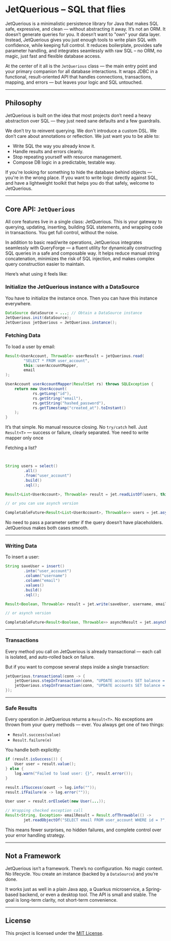 # JetQuerious – SQL that flies

JetQuerious is a minimalistic persistence library for Java that makes SQL safe, expressive, and clean — without abstracting it away. 
It’s not an ORM. It doesn’t generate queries for you. It doesn’t want to "own" your data layer.
Instead, JetQuerious gives you just enough tools to write plain SQL with confidence, while keeping full control.
It reduces boilerplate, provides safe parameter handling,
and integrates seamlessly with raw SQL – no ORM, no magic, just fast and flexible database access.

At the center of it all is the `JetQuerious` class — the main entry point and your primary companion for all database interactions. 
It wraps JDBC in a functional, result-oriented API that handles connections, transactions, 
mapping, and errors — but leaves your logic and SQL untouched.

---

## Philosophy

JetQuerious is built on the idea that most projects don’t need a heavy abstraction 
over SQL — they just need sane defaults and a few guardrails.

We don’t try to reinvent querying. We don't introduce a custom DSL. We don’t care about annotations or reflection.
We just want you to be able to:

* Write SQL the way you already know it.
* Handle results and errors cleanly.
* Stop repeating yourself with resource management.
* Compose DB logic in a predictable, testable way.

If you're looking for something to hide the database behind objects — you're in the wrong place. 
If you want to write logic directly against SQL, and have a lightweight toolkit that helps you do that safely, welcome to JetQuerious.

---

## Core API: `JetQuerious`

All core features live in a single class: JetQuerious.
This is your gateway to querying, updating, inserting, building SQL statements, and wrapping code in transactions. 
You get full control, without the noise.

In addition to basic read/write operations, JetQuerious integrates seamlessly 
with QueryForge — a fluent utility for dynamically constructing SQL queries in a safe and composable way.
It helps reduce manual string concatenation, minimizes the risk of SQL injection, 
and makes complex query construction easier to maintain.

Here’s what using it feels like:

### Initialize the JetQuerious instance with a DataSource

You have to initialize the instance once. Then you can have this instance everywhere.

```java
DataSource dataSource = ...; // Obtain a DataSource instance
JetQuerious.init(dataSource);
JetQuerious jetQuerious = JetQuerious.instance();
```

### Fetching Data

To load a user by email:

```java
Result<UserAccount, Throwable> userResult = jetQuerious.read(
        "SELECT * FROM user_account", 
        this::userAccountMapper,
        email
);

UserAccount userAccountMapper(ResultSet rs) throws SQLException {
    return new UserAccount(
            rs.getLong("id"),
            rs.getString("email"),
            rs.getString("hashed_password"),
            rs.getTimestamp("created_at").toInstant()
    );
}
```

It’s that simple. No manual resource closing. No `try/catch` hell. Just `Result<T>` — success or failure, clearly separated.
Yoe need to write mapper only once

Fetching a list?

```java


String users = select()
        .all()
        .from("user_account")
        .build()
        .sql();

Result<List<UserAccount>, Throwable> result = jet.readListOf(users, this::userAccountMapper);

// or you can use asynch version

CompletableFuture<Result<List<UserAccount>, Throwable>> users = jet.asynchReadListOf(users, this::userAccountMapper);
```

No need to pass a parameter setter if the query doesn’t have placeholders. JetQuerious makes both cases smooth.

---

### Writing Data

To insert a user:

```java
String saveUser = insert()
        .into("user_account")
        .column("username")
        .column("email")
        .values()
        .build()
        .sql();

Result<Boolean, Throwable> result = jet.write(saveUser, username, email);

// or asynch version

CompletableFuture<Result<Boolean, Throwable>> asynchResult = jet.asynchWrite(saveUser, username, email);
```

---

### Transactions

Every method you call on JetQuerious is already transactional — each call is isolated, and auto-rolled back on failure.

But if you want to compose several steps inside a single transaction:

```java
jetQuerious.transactional(conn -> {
    jetQuerious.stepInTransaction(conn, "UPDATE accounts SET balance = balance - ? WHERE id = ?", 100, 1);
    jetQuerious.stepInTransaction(conn, "UPDATE accounts SET balance = balance + ? WHERE id = ?", 100, 2);
});
```

---

### Safe Results

Every operation in JetQuerious returns a `Result<T>`. No exceptions are thrown from your query methods — ever.
You always get one of two things:

* `Result.success(value)`
* `Result.failure(e)`

You handle both explicitly:

```java
if (result.isSuccess()) {
    User user = result.value();
} else {
    log.warn("Failed to load user: {}", result.error());
}

result.ifSuccess(count -> log.info(""));
result.ifFailure(e -> log.error(""));

User user = result.orElseGet(new User(...));

// Wrapping checked exception call
Result<String, Exception> emailResult = Result.ofThrowable(() ->
        jet.readObjectOf("SELECT email FROM user_account WHERE id = ?", String.class, id));
```

This means fewer surprises, no hidden failures, and complete control over your error handling strategy.

---

## Not a Framework

JetQuerious isn’t a framework. There’s no configuration. No magic context. No lifecycle. 
You create an instance (backed by a `DataSource`) and you’re done.

It works just as well in a plain Java app, a Quarkus microservice, a Spring-based backend, or even a desktop tool. 
The API is small and stable. The goal is long-term clarity, not short-term convenience.

---

## License

This project is licensed under the [MIT License](LICENSE).